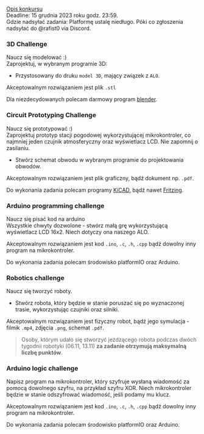 [Opis konkursu](./mini-competition.md)<br/>
Deadline: 15 grudnia 2023 roku godz. 23:59.<br/>
Gdzie nadsyłać zadania: Platformę ustalę niedługo. Póki co zgłoszenia nadsyłać do @rafist0 via Discord.

### 3D Challenge
Naucz się modelować :)<br/>
Zaprojektuj, w wybranym programie 3D:
- Przystosowany do druku `model 3D`, mający związek z `ALO`.

Akceptowalnym rozwiązaniem jest plik `.stl`

Dla niezdecydowanych polecam darmowy program [blender](https://www.blender.org/).

### Circuit Prototyping Challenge
Naucz się prototypować :)<br/>
Zaprojektuj prototyp stacji pogodowej wykorzystującej mikrokontroler, co najmniej jeden czujnik atmosferyczny oraz wyświetlacz LCD. Nie zapomnij o zasilaniu.
- Stwórz schemat obwodu w wybranym programie do projektowania obwodów.

Akceptowalnym rozwiązaniem jest plik graficzny, bądź dokument np. `.pdf`.

Do wykonania zadania polecam programy [KiCAD](https://www.kicad.org/), bądź nawet [Fritzing](https://fritzing.org/).

### Arduino programming challenge
Naucz się pisać kod na arduino<br/>
Wszystkie chwyty dozwolone - stwórz małą grę wykorzystującą wyświetlacz LCD 16x2. Niech dotyczy ona naszego ALO.

Akceptowalnym rozwiązaniem jest kod `.ino`, `.c`, `.h`, `.cpp` bądź dowolny inny program na mikrokontroler.

Do wykonania zadania polecam środowisko platformIO oraz Arduino.

### Robotics challenge
Naucz się tworzyć roboty. 
- Stwórz robota, który będzie w stanie poruszać się po wyznaczonej trasie, wykorzystując czujniki oraz silniki.

Akceptowalnym rozwiązaniem jest fizyczny robot, bądź jego symulacja - filmik `.mp4`, zdjęcia `.png`, schemat `.pdf`.

> Osoby, którym udało się stworzyć jeżdzącego robota podczas dwóch tygodnii robotyki (06.11, 13.11) **za zadanie otrzymują maksymalną liczbę punktów**.

### Arduino logic challenge
Napisz program na mikrokontroler, który szyfruje wysłaną wiadomość za pomocą dowolnego szyfru, na przykład szyfru XOR. Niech mikrokontroler będzie w stanie odszyfrować wiadomość, jeśli podamy mu klucz.

Akceptowalnym rozwiązaniem jest kod `.ino`, `.c`, `.h`, `.cpp` bądź dowolny inny program na mikrokontroler.

Do wykonania zadania polecam środowisko platformIO oraz Arduino.

